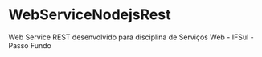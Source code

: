 # WebServiceNodejsRest
Web Service REST desenvolvido para disciplina de Serviços Web - IFSul - Passo Fundo
